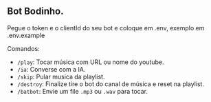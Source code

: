 ## Bot Bodinho.

Pegue o token e o clientId do seu bot e coloque em .env, exemplo em .env.example

Comandos:
 - `/play`: Tocar música com URL ou nome do youtube.
 - `/ia`: Converse com a IA.
 - `/skip`: Pular musica da playlist.
 - `/destroy`: Finalize tire o bot do canal de música e reset na playlist.
 - `/batbot`: Envie um file `.mp3` ou `.wav` para tocar.


